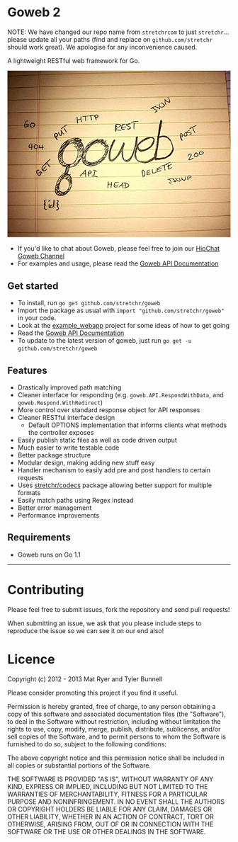 # Goweb 2

NOTE: We have changed our repo name from `stretchrcom` to just `stretchr`... please update all your paths (find and replace on `github.com/stretchr` should work great).  We apologise for any inconvenience caused.

A lightweight RESTful web framework for Go.

![Goweb A lightweight RESTful web framework for Go.](GowebLogoBig.jpg "Goweb 2 - Logo")

  * If you'd like to chat about Goweb, please feel free to join our [HipChat Goweb Channel](http://www.hipchat.com/gXWgwTtX2)
  * For examples and usage, please read the [Goweb API Documentation](http://godoc.org/github.com/stretchr/goweb)

## Get started

  * To install, run `go get github.com/stretchr/goweb`
  * Import the package as usual with `import "github.com/stretchr/goweb"` in your code.
  * Look at the [example_webapp](https://github.com/stretchr/goweb/blob/master/example_webapp/main.go) project for some ideas of how to get going
  * Read the [Goweb API Documentation](http://godoc.org/github.com/stretchr/goweb)
  * To update to the latest version of goweb, just run `go get -u github.com/stretchr/goweb`

## Features

  * Drastically improved path matching
  * Cleaner interface for responding (e.g. `goweb.API.RespondWithData`, and `goweb.Respond.WithRedirect`)
  * More control over standard response object for API responses
  * Cleaner RESTful interface design
    * Default OPTIONS implementation that informs clients what methods the controller exposes
  * Easily publish static files as well as code driven output
  * Much easier to write testable code
  * Better package structure
  * Modular design, making adding new stuff easy
  * Handler mechanism to easily add pre and post handlers to certain requests
  * Uses [stretchr/codecs](https://github.com/stretchr/codecs) package allowing better support for multiple formats
  * Easily match paths using Regex instead
  * Better error management
  * Performance improvements

## Requirements

  * Goweb runs on Go 1.1

------

Contributing
============

Please feel free to submit issues, fork the repository and send pull requests!

When submitting an issue, we ask that you please include steps to reproduce the issue so we can see it on our end also!


Licence
=======
Copyright (c) 2012 - 2013 Mat Ryer and Tyler Bunnell

Please consider promoting this project if you find it useful.

Permission is hereby granted, free of charge, to any person obtaining a copy of this software and associated documentation files (the "Software"), to deal in the Software without restriction, including without limitation the rights to use, copy, modify, merge, publish, distribute, sublicense, and/or sell copies of the Software, and to permit persons to whom the Software is furnished to do so, subject to the following conditions:

The above copyright notice and this permission notice shall be included in all copies or substantial portions of the Software.

THE SOFTWARE IS PROVIDED "AS IS", WITHOUT WARRANTY OF ANY KIND, EXPRESS OR IMPLIED, INCLUDING BUT NOT LIMITED TO THE WARRANTIES OF MERCHANTABILITY, FITNESS FOR A PARTICULAR PURPOSE AND NONINFRINGEMENT. IN NO EVENT SHALL THE AUTHORS OR COPYRIGHT HOLDERS BE LIABLE FOR ANY CLAIM, DAMAGES OR OTHER LIABILITY, WHETHER IN AN ACTION OF CONTRACT, TORT OR OTHERWISE, ARISING FROM, OUT OF OR IN CONNECTION WITH THE SOFTWARE OR THE USE OR OTHER DEALINGS IN THE SOFTWARE.

